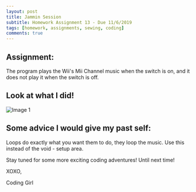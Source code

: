 ```yaml
---
layout: post
title: Jammin Session 
subtitle: Homework Assignment 13 - Due 11/6/2019
tags: [homework, assignments, sewing, coding]
comments: true
---
```


## Assignment:
The program plays the Wii's Mii Channel music when the switch is on, and it does not play it when the switch is off. 

## Look at what I did!

![Image 1](https://nicollemac17.github.io/img/)

## Some advice I would give my past self:
Loops do exactly what you want them to do, they loop the music. Use this instead of the void - setup area. 

Stay tuned for some more exciting coding adventures! Until next time!

XOXO,

Coding Girl
